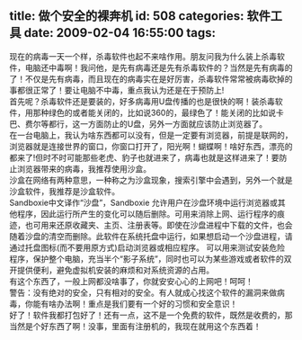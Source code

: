 title: 做个安全的裸奔机
id: 508
categories: 软件工具
date: 2009-02-04 16:55:00
tags:
---

现在的病毒一天一个样，杀毒软件也起不来啥作用。朋友问我为什么装上杀毒软件，电脑还中毒啊！我问他，是先有病毒还是先有杀毒软件的？当然是先有病毒的了！不仅是先有病毒，而且现在的病毒实在是好厉害，杀毒软件常常被病毒砍掉的事都很正常了！要让电脑不中毒，重点我认为还是在于预防上!
</br> 首先呢？杀毒软件还是要装的，好多病毒用U盘传播的也是很快的啊！装杀毒软件，用那种绿色的或者能关闭的，比如说360的，最绿色了！能关闭的比如说卡巴、费尔等都行，这一方面防止的U盘，另外一方面就应该防止浏览器了。
</br> 在一台电脑上，我认为啥东西都可以没有，但是一定要有浏览器，前提是联网的，浏览器就是连接世界的窗口，你窗口打开了，阳光啊！蝴蝶啊！啥好东西，漂亮的都来了!但时不时可能那些老虎、豹子也就进来了，病毒也就是这样进来了！要防止浏览器带来的病毒，我推荐使用沙盒。
</br> 沙盒在网络有两种意思，一种称之为沙盒现象，搜索引擎中会遇到，另外一个就是沙盒软件，我推荐是沙盒软件。
</br> Sandboxie中文译作“沙盘”，Sandboxie 允许用户在沙盘环境中运行浏览器或其他程序，因此运行所产生的变化可以随后删除。可用来消除上网、运行程序的痕迹，也可用来还原收藏夹、主页、注册表等。即使在沙盘进程中下载的文件，也会随着沙盘的清空而删除。此软件在系统托盘中运行，如果想启动一个沙盘进程，请通过托盘图标(而不要用原方式)启动浏览器或相应程序。 可以用来测试安装危险程序，保护整个电脑，充当半个“影子系统”，同时也可以为某些游戏或者软件的双开提供便利，避免虚拟机安装的麻烦和对系统资源的占用。
</br> 有这个东西了，一般上网都没啥事了，你就安安心心的上网吧！呵呵！
</br> 警告：没有绝对的安全，只有相对的安全。有人就成心找这个软件的漏洞来做病毒，你能有啥办法啊！重点是我们要有一个好的习惯和安全意识！
</br> 好了！软件我都打包好了！还有一点，这不是一个免费的软件，既然是收费的，那当然是个好东西了啊！没事，里面有注册机的，我现在就用这个东西着！
</br>

